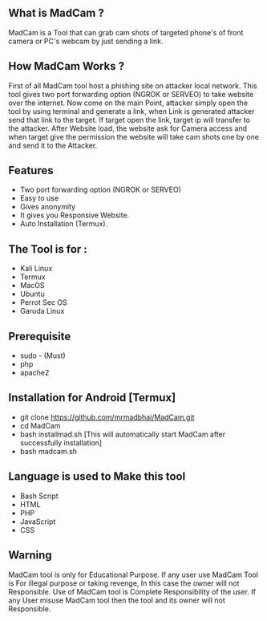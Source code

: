 ## What is MadCam ?

MadCam is a Tool that can grab cam shots of targeted phone's of front camera or PC's webcam by just sending a link.

## How MadCam Works ?
First of all MadCam tool host a phishing site on attacker local network. This tool gives two port forwarding option (NGROK or SERVEO) to take website over the internet. Now come on the main Point, attacker simply open the tool by using terminal and generate a link, when Link is generated attacker send that link to the target. If target open the link, target ip will transfer to the attacker. After Website load, the website ask for Camera access and when target give the permission the website will take cam shots one by one and send it to the Attacker.

## Features
* Two port forwarding option (NGROK or SERVEO)
* Easy to use
* Gives anonymity
* It gives you Responsive Website.
* Auto Installation (Termux).

## The Tool is for :
* Kali Linux
* Termux
* MacOS
* Ubuntu
* Perrot Sec OS
* Garuda Linux

## Prerequisite 
* sudo - (Must)
* php
* apache2

## Installation for Android [Termux]
* git clone https://github.com/mrmadbhai/MadCam.git
* cd MadCam
* bash installmad.sh [This will automatically start MadCam after successfully installation]
* bash madcam.sh

## Language is used to Make this tool
* Bash Script
* HTML
* PHP
* JavaScript
* CSS

## Warning
MadCam tool is only for Educational Purpose. If any user use MadCam Tool is For illegal purpose or taking revenge, In this case the owner will not Responsible. Use of MadCam tool is Complete Responsibility of the user. If any User misuse MadCam tool then the tool and its owner will not Responsible.
